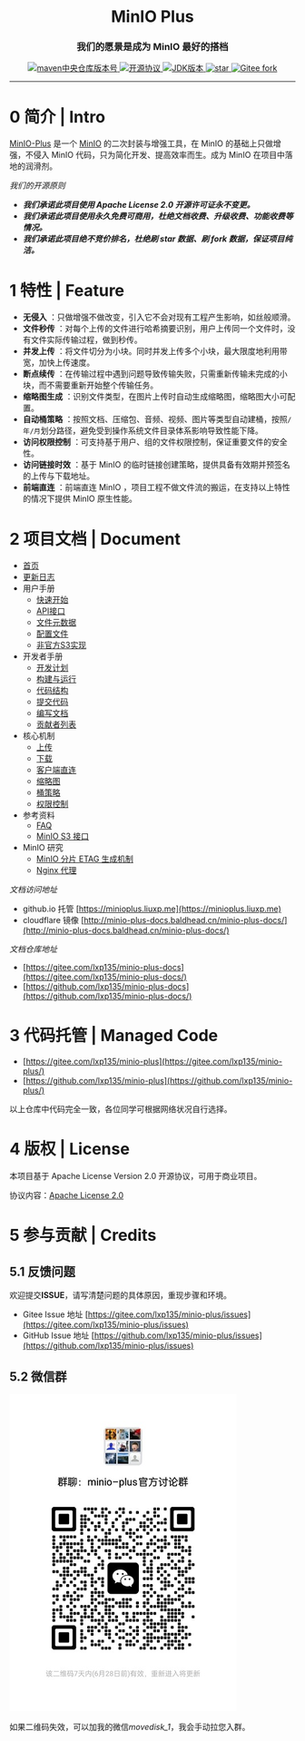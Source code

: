 <h1 align="center">MinIO Plus</h1>
<h3 align="center">我们的愿景是成为 MinIO 最好的搭档</h3>

<p align="center">
  <a target="_blank" href="https://central.sonatype.com/search?q=me.liuxp.minio-plus-all-spring-boot-starter">
      <img src="https://img.shields.io/maven-central/v/me.liuxp/minio-plus-core.svg?label=Maven%20Central" alt="maven中央仓库版本号"/>
  </a>
  <a target="_blank" href="https://www.apache.org/licenses/LICENSE-2.0">
      <img src="https://img.shields.io/badge/license-Apache%202-green.svg" alt="开源协议" />
  </a>
  <a target="_blank" href="https://www.oracle.com/technetwork/java/javase/downloads/index.html">
      <img src="https://img.shields.io/badge/JDK-8+-red.svg" alt='JDK版本'/>
  </a>
  <a href='https://gitee.com/lxp135/minio-plus'>
      <img src='https://gitee.com/lxp135/minio-plus/badge/star.svg?theme=dark' alt='star' />
  </a>
  <a href="https://gitee.com/lxp135/minio-plus">
    <img src="https://gitee.com/lxp135/minio-plus/badge/fork.svg?theme=dark" alt="Gitee fork">
  </a>
  <br />
</p>

---

# 0 简介 | Intro

[MinIO-Plus](https://gitee.com/lxp135/minio-plus/) 是一个 [MinIO](https://github.com/minio/minio) 的二次封装与增强工具，在
MinIO 的基础上只做增强，不侵入 MinIO 代码，只为简化开发、提高效率而生。成为 MinIO 在项目中落地的润滑剂。

*我们的开源原则*

* ***我们承诺此项目使用 Apache License 2.0 开源许可证永不变更。***
* ***我们承诺此项目使用永久免费可商用，杜绝文档收费、升级收费、功能收费等情况。***
* ***我们承诺此项目绝不竞价排名，杜绝刷 star 数据、刷 fork 数据，保证项目纯洁。***

# 1 特性 | Feature

* **无侵入** ：只做增强不做改变，引入它不会对现有工程产生影响，如丝般顺滑。
* **文件秒传** ：对每个上传的文件进行哈希摘要识别，用户上传同一个文件时，没有文件实际传输过程，做到秒传。
* **并发上传** ：将文件切分为小块。同时并发上传多个小块，最大限度地利用带宽，加快上传速度。
* **断点续传** ：在传输过程中遇到问题导致传输失败，只需重新传输未完成的小块，而不需要重新开始整个传输任务。
* **缩略图生成** ：识别文件类型，在图片上传时自动生成缩略图，缩略图大小可配置。
* **自动桶策略** ：按照文档、压缩包、音频、视频、图片等类型自动建桶，按照`/年/月`划分路径，避免受到操作系统文件目录体系影响导致性能下降。
* **访问权限控制** ：可支持基于用户、组的文件权限控制，保证重要文件的安全性。
* **访问链接时效** ：基于 MinIO 的临时链接创建策略，提供具备有效期并预签名的上传与下载地址。
* **前端直连** ：前端直连 MinIO ，项目工程不做文件流的搬运，在支持以上特性的情况下提供 MinIO 原生性能。

# 2 项目文档 | Document

* [首页](https://minioplus.liuxp.me/guide/intro.html)
* [更新日志](https://minioplus.liuxp.me/guide/released.html)
* 用户手册
  - [快速开始](https://minioplus.liuxp.me/guide/user/quick-start.html)
  - [API接口](https://minioplus.liuxp.me/guide/user/api.html)
  - [文件元数据](https://minioplus.liuxp.me/guide/user/db.html)
  - [配置文件](https://minioplus.liuxp.me/guide/user/config.html)
  - [非官方S3实现](https://minioplus.liuxp.me/guide/user/custom.html)
* 开发者手册
  - [开发计划](https://minioplus.liuxp.me/guide/developers/plan.html)
  - [构建与运行](https://minioplus.liuxp.me/guide/developers/building.html)
  - [代码结构](https://minioplus.liuxp.me/guide/developers/framework.html)
  - [提交代码](https://minioplus.liuxp.me/guide/developers/writing-code.html)
  - [编写文档](https://minioplus.liuxp.me/guide/developers/writing-documents.html)
  - [贡献者列表](https://minioplus.liuxp.me/guide/developers/contributors.html)
* 核心机制
  - [上传](https://minioplus.liuxp.me/guide/core/upload.html)
  - [下载](https://minioplus.liuxp.me/guide/core/download.html)
  - [客户端直连](https://minioplus.liuxp.me/guide/core/direct.html)
  - [缩略图](https://minioplus.liuxp.me/guide/core/preview.html)
  - [桶策略](https://minioplus.liuxp.me/guide/core/bucket.html)
  - [权限控制](https://minioplus.liuxp.me/guide/core/auth.html)
* 参考资料
  - [FAQ](https://minioplus.liuxp.me/guide/references/faq.html)
  - [MinIO S3 接口](https://minioplus.liuxp.me/guide/references/minio-s3-api.html)
* MinIO 研究
  - [MinIO 分片 ETAG 生成机制](https://minioplus.liuxp.me/guide/study/etag.html)
  - [Nginx 代理](https://minioplus.liuxp.me/guide/study/proxy.html)

*文档访问地址*

* github.io 托管 [https://minioplus.liuxp.me](https://minioplus.liuxp.me)
* cloudflare 镜像 [http://minio-plus-docs.baldhead.cn/minio-plus-docs/](http://minio-plus-docs.baldhead.cn/minio-plus-docs/)

*文档仓库地址*

* [https://gitee.com/lxp135/minio-plus-docs](https://gitee.com/lxp135/minio-plus-docs/)
* [https://github.com/lxp135/minio-plus-docs](https://github.com/lxp135/minio-plus-docs/)

# 3 代码托管 | Managed Code

* [https://gitee.com/lxp135/minio-plus](https://gitee.com/lxp135/minio-plus/)
* [https://github.com/lxp135/minio-plus](https://github.com/lxp135/minio-plus/)

以上仓库中代码完全一致，各位同学可根据网络状况自行选择。

# 4 版权 | License

本项目基于 Apache License Version 2.0 开源协议，可用于商业项目。

协议内容：[Apache License 2.0](https://www.apache.org/licenses/LICENSE-2.0)

# 5 参与贡献 | Credits

## 5.1 反馈问题

欢迎提交**ISSUE**，请写清楚问题的具体原因，重现步骤和环境。

* Gitee Issue 地址 [https://gitee.com/lxp135/minio-plus/issues](https://gitee.com/lxp135/minio-plus/issues)
* GitHub Issue 地址 [https://github.com/lxp135/minio-plus/issues](https://github.com/lxp135/minio-plus/issues)

## 5.2 微信群

![微信群](wechat_group.jpg)

如果二维码失效，可以加我的微信*movedisk_1*，我会手动拉您入群。